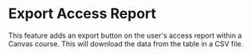 # Export Access Report

This feature adds an export button on the user's access report within a Canvas course. This will download the data from the table in a CSV file.